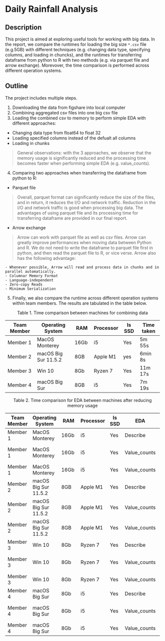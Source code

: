 # Daily Rainfall Analysis

## Description
This project is aimed at exploring useful tools for working with big data. In the report, we compare the runtimes for loading the big size `*.csv` file (e.g.5GB) with different techniques (e.g. changing data type, specifying columns, and loading in chuncks), and the runtimes for transferring dataframe from python to R with two methods (e.g. via parquet file and arrow exchange). Morevover, the time comparison is performed across different operation systems.

## Outline
The project includes multiple steps.
1. Downloading the data from figshare into local computer
2. Combining aggregated csv files into one big csv file
3. Loading the combined csv to memory to perform simple EDA with different approaches:
  - Changing data type from float64 to float 32
  - Loading specified columns instead of the defualt all columns
  - Loading in chunks
  > General observations: with the 3 approaches, we observe that the memory usage is significantly reduced and the processing time becomes faster when performing simple EDA (e.g. value_counts).

4. Comparing two approaches when transferring the dataframe from python to R:
  - Parquet file
  > Overall, parquet format can significantly reduce the size of the files, and in return, it reduces the I/O and network traffic. Reduction in the I/O and network traffic is good when processing big data. The advantages of using parquet file and its processing time for transferring dataframe are provided in our final report.

  - Arrow exchange
  > Arrow can work with parquet file as well as csv files. Arrow can greatly improve performances when moving data between Python and R. We do not need to write the dataframe to parquet file first in python, and then read the parquet file to R, or vice verse. Arrow also has the following advantage:

    - Whenever possible, Arrow will read and process data in chunks and in parallel automatically.
    - Columnar Memory Format
    - Language-independent
    - Zero-copy Reads
    - Minimum Serialization

5. Finally, we also compare the runtime across different operation systems within team members. The results are tabulated in the table below.

<div align="center"> Table 1. Time comparison between machines for combining data </div>

<div align="center">
  
Team Member | Operating System | RAM | Processor | Is SSD | Time taken
-- | -- | -- | -- | -- | --
Member 1 | MacOS Monterey  | 16Gb  | i5  | Yes | 5m 55s
Member 2 |macOS Big Sur 11.5.2|   8GB   |  Apple M1 |    yes    |    6min 8s    |
Member 3 | Win 10   |8Gb   | Ryzen 7  | Yes | 11m 17s
Member 4 | macOS Big Sur  | 8GB  | i5  | Yes  | 7m 19s 
  
</div>


<div align="center"> Table 2. Time comparison for EDA between machines after reducing memory usage </div>

Team Member | Operating System | RAM | Processor | Is SSD | EDA | Method of optimization |Time before optimization| Time after optimization
-- | -- | -- | -- | -- | -- | -- | -- | -- 
Member 1 | MacOS Monterey  | 16Gb  | i5  | Yes | Describe | Type Conversion|9.12s | 9.33s
Member 1 | MacOS Monterey  | 16Gb  | i5  | Yes | Value_counts | Reading specific columns| 1min 9s | 46.6s
Member 1 | MacOS Monterey  | 16Gb  | i5  | Yes | Value_counts | Chunk processing| 1min 12s | 1min 2s
Member 2 |macOS Big Sur 11.5.2|   8GB |  Apple M1 |    Yes | Describe | Type Conversion|  8.18s | 7.94s
Member 2 |macOS Big Sur 11.5.2|   8GB |  Apple M1 |    Yes | Value_counts | Reading specific columns|  1min 5s | 51.4s
Member 2 |macOS Big Sur 11.5.2|   8GB |  Apple M1 |    Yes | Value_counts | Chunk processing|  1min 5s | 49.1s
Member 3 | Win 10 | 8Gb  | Ryzen 7  | Yes | Describe | Type Conversion|38.1s | 12.5s
Member 3 | Win 10  | 8Gb  | Ryzen 7  | Yes | Value_counts | Reading specific columns| 2min 42s | 1min 36s
Member 3 | Win 10  | 8Gb  | Ryzen 7  | Yes | Value_counts | Chunk processing| 2min 52s | 1min 32s
Member 4 | macOS Big Sur | 8Gb  | i5  | Yes | Describe | Type Conversion|11.1s | 10.4s
Member 4 | macOS Big Sur  | 8Gb  | i5  | Yes | Value_counts | Reading specific columns| 1min 51s | 1min 20s
Member 4 | macOS Big Sur | 8Gb  | i5  | Yes | Value_counts | Chunk processing| 1min 54s | 1min 15s
